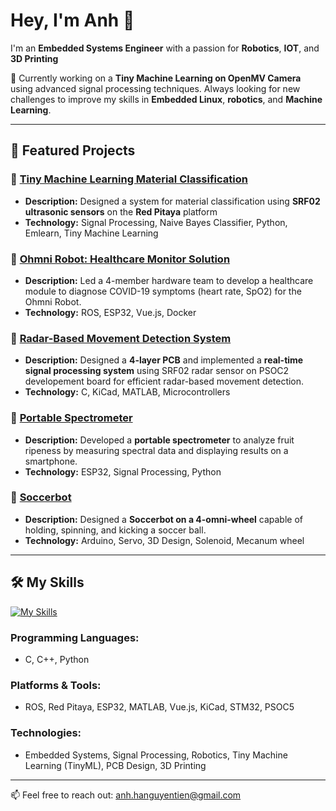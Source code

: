 # Hey, I'm Anh 👋
I'm an **Embedded Systems Engineer** with a passion for **Robotics**, **IOT**, and **3D Printing**

🌱 Currently working on a **Tiny Machine Learning on OpenMV Camera** using advanced signal processing techniques. Always looking for new challenges to improve my skills in **Embedded Linux**, **robotics**, and **Machine Learning**.

---

## 🚀 Featured Projects
### 🌟 [Tiny Machine Learning Material Classification](https://github.com/Gnoth-404/Project_Mango)
- **Description:** Designed a system for material classification using **SRF02 ultrasonic sensors** on the **Red Pitaya** platform
- **Technology:** Signal Processing, Naive Bayes Classifier, Python, Emlearn, Tiny Machine Learning

### 🌟 [Ohmni Robot: Healthcare Monitor Solution](https://github.com/VGUIngenieurBaeren/OhmniRobot-contest-project)
- **Description:** Led a 4-member hardware team to develop a healthcare module to diagnose COVID-19 symptoms (heart rate, SpO2) for the Ohmni Robot.
- **Technology:** ROS, ESP32, Vue.js, Docker

### 🌟 [Radar-Based Movement Detection System](https://github.com/Gnoth-404/Movement-Detection-using-24Ghz-Radar)
- **Description:** Designed a **4-layer PCB** and implemented a **real-time signal processing system** using SRF02 radar sensor on PSOC2 developement board for efficient radar-based movement detection.
- **Technology:** C, KiCad, MATLAB, Microcontrollers

### 🌟 [Portable Spectrometer](https://github.com/Gnoth-404/Project_Mango)
- **Description:** Developed a **portable spectrometer** to analyze fruit ripeness by measuring spectral data and displaying results on a smartphone.
- **Technology:** ESP32, Signal Processing, Python

### 🌟 [Soccerbot](https://github.com/Gnoth-404/SoccerBot)

- **Description:** Designed a **Soccerbot on a 4-omni-wheel** capable of holding, spinning, and kicking a soccer ball.
- **Technology:** Arduino, Servo, 3D Design, Solenoid, Mecanum wheel

---

## 🛠 My Skills
[![My Skills](https://skillicons.dev/icons?i=c,cpp,python,embedded,ros,linux,docker)](https://skillicons.dev)

### Programming Languages:
- C, C++, Python

### Platforms & Tools:
- ROS, Red Pitaya, ESP32, MATLAB, Vue.js, KiCad, STM32, PSOC5

### Technologies:
- Embedded Systems, Signal Processing, Robotics, Tiny Machine Learning (TinyML), PCB Design, 3D Printing

---

<!---

## 📊 GitHub Stats
[![Your GitHub Stats](https://github-readme-stats.vercel.app/api?username=Gnoth-404)](https://github.com/anuraghazra/github-readme-stats)

---
-->



📫 Feel free to reach out: anh.hanguyentien@gmail.com


